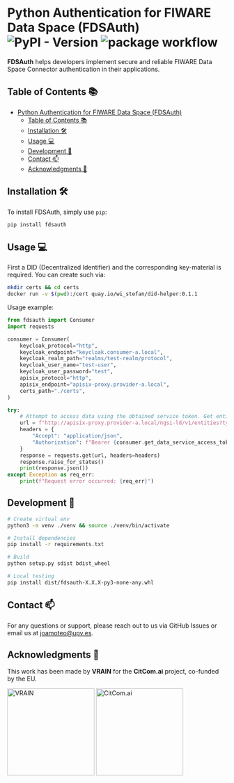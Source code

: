 # Python Authentication for FIWARE Data Space (FDSAuth) ![PyPI - Version](https://img.shields.io/pypi/v/fdsauth) ![package workflow](https://github.com/CitCom-VRAIN/fdsauth/actions/workflows/package.yml/badge.svg)
**FDSAuth** helps developers implement secure and reliable FIWARE Data Space Connector authentication in their applications.

## Table of Contents 📚
- [Python Authentication for FIWARE Data Space (FDSAuth)  ](#python-authentication-for-fiware-data-space-fdsauth--)
  - [Table of Contents 📚](#table-of-contents-)
  - [Installation 🛠️](#installation-️)
  - [Usage  💻](#usage--)
  - [Development 🚀](#development-)
  - [Contact 📫](#contact-)
  - [Acknowledgments 🙏](#acknowledgments-)

## Installation 🛠️
To install FDSAuth, simply use `pip`:

```bash
pip install fdsauth
```

## Usage  💻
First a DID (Decentralized Identifier) and the corresponding key-material is required. You can create such via:
```bash
mkdir certs && cd certs
docker run -v $(pwd):/cert quay.io/wi_stefan/did-helper:0.1.1
```
Usage example:
```python
from fdsauth import Consumer
import requests

consumer = Consumer(
    keycloak_protocol="http",
    keycloak_endpoint="keycloak.consumer-a.local",
    keycloak_realm_path="realms/test-realm/protocol",
    keycloak_user_name="test-user",
    keycloak_user_password="test",
    apisix_protocol="http",
    apisix_endpoint="apisix-proxy.provider-a.local",
    certs_path="./certs",
)

try:
    # Attempt to access data using the obtained service token. Get entities of type EnergyReport.
    url = f"http://apisix-proxy.provider-a.local/ngsi-ld/v1/entities?type=EnergyReport"
    headers = {
        "Accept": "application/json",
        "Authorization": f"Bearer {consumer.get_data_service_access_token()}",
    }
    response = requests.get(url, headers=headers)
    response.raise_for_status()
    print(response.json())
except Exception as req_err:
    print(f"Request error occurred: {req_err}")
```

## Development 🚀
```bash
# Create virtual env
python3 -m venv ./venv && source ./venv/bin/activate

# Install dependencies
pip install -r requirements.txt

# Build
python setup.py sdist bdist_wheel

# Local testing
pip install dist/fdsauth-X.X.X-py3-none-any.whl
```

## Contact 📫
For any questions or support, please reach out to us via GitHub Issues or email us at [joamoteo@upv.es](mailto:joamoteo@upv.es).

## Acknowledgments 🙏
This work has been made by **VRAIN** for the **CitCom.ai** project, co-funded by the EU.

<img src="https://vrain.upv.es/wp-content/uploads/2022/01/vrain_1920_1185.jpg" alt="VRAIN" width="200"/>
<img src="https://www.fiware.org/wp-content/directories/research-development/images/citcom-ai.png" alt="CitCom.ai" width="200"/>
